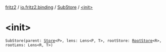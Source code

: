 [fritz2](../../index.md) / [io.fritz2.binding](../index.md) / [SubStore](index.md) / [&lt;init&gt;](./-init-.md)

# &lt;init&gt;

`SubStore(parent: `[`Store`](../-store/index.md)`<P>, lens: Lens<P, T>, rootStore: `[`RootStore`](../-root-store/index.md)`<R>, rootLens: Lens<R, T>)`